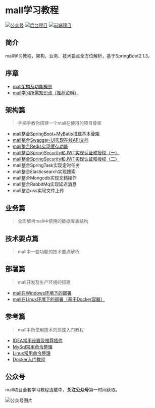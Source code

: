 # mall学习教程
<p>
<a href="#公众号"><img src="http://macro-oss.oss-cn-shenzhen.aliyuncs.com/mall/badge/%E5%85%AC%E4%BC%97%E5%8F%B7-macrozheng-blue.svg" alt="公众号"></a>
<a href="https://github.com/macrozheng/mall"><img src="http://macro-oss.oss-cn-shenzhen.aliyuncs.com/mall/badge/%E5%90%8E%E5%8F%B0%E9%A1%B9%E7%9B%AE-mall-blue.svg" alt="后台项目"></a>
<a href="https://github.com/macrozheng/mall-admin-web"><img src="http://macro-oss.oss-cn-shenzhen.aliyuncs.com/mall/badge/%E5%89%8D%E7%AB%AF%E9%A1%B9%E7%9B%AE-mall--admin--web-green.svg" alt="前端项目"></a>
</p>

## 简介
mall学习教程，架构、业务、技术要点全方位解析，基于SpringBoot2.1.3。

## 序章
- [mall架构及功能概览](https://mp.weixin.qq.com/s/5zgJy8wD2zLoLxyCKSzm2w)
- [mall学习所需知识点（推荐资料）](https://mp.weixin.qq.com/s/X07aqD553AKbctqdicFmSQ)

## 架构篇
> 手把手教你搭建一个mall在使用的项目骨架

- [mall整合SpringBoot+MyBatis搭建基本骨架](https://mp.weixin.qq.com/s/ev3LOAKnU9CVJh1LkrHwAQ)
- [mall整合Swagger-UI实现在线API文档](https://mp.weixin.qq.com/s/HZwrt5611fc0KKNPWj244Q)
- [mall整合Redis实现缓存功能](https://mp.weixin.qq.com/s/j-Vx1vu4AqFJa-oxHdykaA)
- [mall整合SpringSecurity和JWT实现认证和授权（一）](https://mp.weixin.qq.com/s/HFAfcSGANrdVJeTmT-7X_A)
- [mall整合SpringSecurity和JWT实现认证和授权（二）](https://mp.weixin.qq.com/s/yO_8nAN-zoCB86ep4nuAOg)
- mall整合SpringTask实现定时任务
- mall整合Elasticsearch实现搜索
- mall整合Mongodb实现文档操作
- mall整合RabbitMq实现延迟消息
- mall整合oss实现文件上传

## 业务篇
> 全面解析mall中使用的数据库表结构

## 技术要点篇
> mall中一些功能的技术要点解析

## 部署篇
> mall开发及生产环境的搭建

- [mall在Windows环境下的部署](https://github.com/macrozheng/mall/blob/master/document/reference/deploy-windows.md)
- [mall在Linux环境下的部署（基于Docker容器）](https://github.com/macrozheng/mall/blob/master/document/docker/docker-deploy.md)

## 参考篇
> mall中所使用技术的快速入门教程

- [IDEA常用设置及推荐插件](https://mp.weixin.qq.com/s/reEjg7XQqMeKhWpa4ypVhA)
- [MySql常用命令整理](https://github.com/macrozheng/mall/blob/master/document/reference/mysql.md)
- [Linux常用命令整理](https://github.com/macrozheng/mall/blob/master/document/reference/linux.md)
- [Docker入门教程](https://github.com/macrozheng/mall/blob/master/document/reference/docker.md)

## 公众号

mall项目全套学习教程连载中，**关注公众号**第一时间获取。

![公众号图片](http://macro-oss.oss-cn-shenzhen.aliyuncs.com/mall/banner/qrcode_for_macrozheng_258.jpg)
